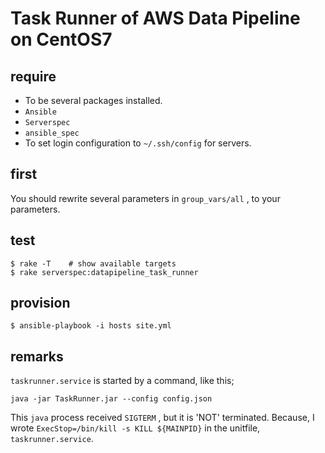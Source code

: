 # Task Runner of AWS Data Pipeline on CentOS7

## require

- To be several packages installed.
 - `Ansible`
 - `Serverspec`
 - `ansible_spec`
- To set login configuration to `~/.ssh/config` for servers.

## first

You should rewrite several parameters in `group_vars/all` , to your parameters.

## test

```
$ rake -T    # show available targets
$ rake serverspec:datapipeline_task_runner
```

## provision

```
$ ansible-playbook -i hosts site.yml
```

## remarks

`taskrunner.service` is started by a command, like this;

```
java -jar TaskRunner.jar --config config.json
```

This `java` process received `SIGTERM` , but it is 'NOT' terminated.
Because, I wrote `ExecStop=/bin/kill -s KILL ${MAINPID}` in the unitfile, `taskrunner.service`.
